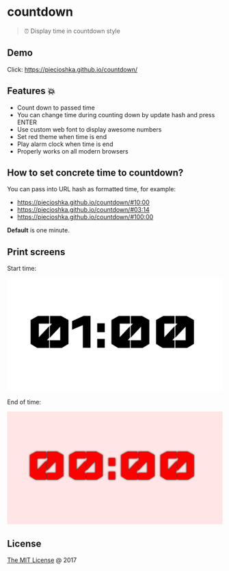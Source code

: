 # countdown

> ⏰ Display time in countdown style

## Demo

Click: https://piecioshka.github.io/countdown/

## Features 💥

* Count down to passed time
* You can change time during counting down by update hash and press ENTER
* Use custom web font to display awesome numbers
* Set red theme when time is end
* Play alarm clock when time is end
* Properly works on all modern browsers

## How to set concrete time to countdown?

You can pass into URL hash as formatted time, for example: 

* https://piecioshka.github.io/countdown/#10:00
* https://piecioshka.github.io/countdown/#03:14
* https://piecioshka.github.io/countdown/#100:00

**Default** is one minute.

## Print screens

Start time:

![](images/start-time.png)

End of time:

![](images/end-of-time.png)

## License

[The MIT License](http://piecioshka.mit-license.org) @ 2017
